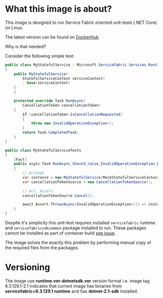 # What this image is about?

This image is designed to run Service Fabric oriented unit-tests (.NET Core) on Linux.

The latest version can be found on [DockerHub](https://hub.docker.com/r/coherentsolutions/service-fabric-run-tests/). 

Why is that needed?

Consider the following simple test:

``` csharp
public class MyStatefulService : Microsoft.ServiceFabric.Services.Runtime.StatefulService
{
    public MyStatefulService(
        StatefulServiceContext serviceContext)
        : base(serviceContext)
    {
    }

    protected override Task RunAsync(
        CancellationToken cancellationToken)
    {
        if (cancellationToken.IsCancellationRequested)
        {
            throw new InvalidOperationException();
        }
        return Task.CompletedTask;
    }
}

public class MyStatefulServiceTests
{
    [Fact]
    public async Task RunAsync_Should_raise_InvalidOperationException_When_CancellationToken_is_cancelled()
    {
        // Arrange
        var instance = new MyStatefulService(MockStatefulServiceContextFactory.Default);
        var cancellationTokenSource = new CancellationTokenSource();
        
        // Act, Assert
        cancellationTokenSource.Cancel();

        await Assert.ThrowsAsync<InvalidOperationException>(() => instance.InvokeRunAsync(cancellationTokenSource.Token));
    }
}
```

Despite it's simplicity this unit-test requires installed `servicefabric` runtime and `servicefabricsdkcommon` package installed to run. These packages cannot be installed as part of container build [see issue](https://github.com/Azure/service-fabric-issues/issues/1226).

The image solves the exactly this problem by performing manual copy of the required files from the packages.

# Versioning

The image use **runtime.ver-dotnetsdk.ver** version format i.e. image tag 6.3.129.1-2.1 indicates that current image has binaries from **servicefabric=6.3.129.1 runtime** and has **dotnet-2.1-sdk** installed.
